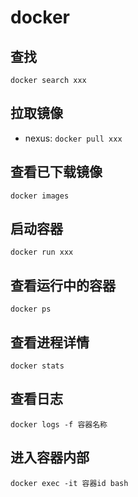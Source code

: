 # docker

## 查找

`docker search xxx`

## 拉取镜像

- nexus: `docker pull xxx`

## 查看已下载镜像

`docker images`

## 启动容器

`docker run xxx`

## 查看运行中的容器

`docker ps`

## 查看进程详情

`docker stats`

## 查看日志

`docker logs -f 容器名称`

## 进入容器内部

`docker exec -it 容器id bash`

